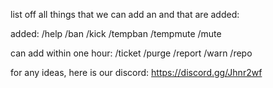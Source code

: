 list off all things that we can add an and that are added:

added:
/help
/ban
/kick
/tempban
/tempmute
/mute

can add within one hour:
/ticket
/purge
/report
/warn
/repo

for any ideas, here is our discord: https://discord.gg/Jhnr2wf
